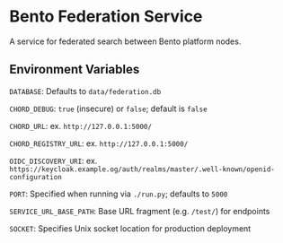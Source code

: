 # Bento Federation Service

A service for federated search between Bento platform nodes.

## Environment Variables

`DATABASE`: Defaults to `data/federation.db`

`CHORD_DEBUG`: `true` (insecure) or `false`; default is `false`

`CHORD_URL`: ex. `http://127.0.0.1:5000/`

`CHORD_REGISTRY_URL`: ex. `http://127.0.0.1:5000/`

`OIDC_DISCOVERY_URI`:
ex. `https://keycloak.example.og/auth/realms/master/.well-known/openid-configuration`

`PORT`: Specified when running via `./run.py`; defaults to `5000`

`SERVICE_URL_BASE_PATH`: Base URL fragment (e.g. `/test/`) for endpoints

`SOCKET`: Specifies Unix socket location for production deployment
